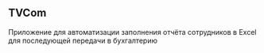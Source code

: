 TVCom
-----
Приложение для автоматизации заполнения отчёта сотрудников в Excel для последующей передачи в бухгалтерию

